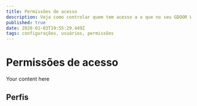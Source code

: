 ```yaml
---
title: Permissões de acesso
description: Veja como controlar quem tem acesso a o que no seu GDOOR WEB
published: true
date: 2020-01-03T19:55:29.449Z
tags: configurações, usuários, permissões
---
```


# Permissões de acesso

Your content here

## Perfis
